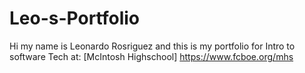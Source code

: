 # Leo-s-Portfolio
Hi my name is Leonardo Rosriguez and this is my portfolio for Intro to software Tech at: [McIntosh Highschool] https://www.fcboe.org/mhs
